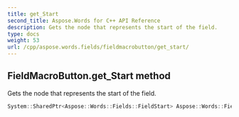 ```yaml
---
title: get_Start
second_title: Aspose.Words for C++ API Reference
description: Gets the node that represents the start of the field.
type: docs
weight: 53
url: /cpp/aspose.words.fields/fieldmacrobutton/get_start/
---
```

## FieldMacroButton.get_Start method


Gets the node that represents the start of the field.

```cpp
System::SharedPtr<Aspose::Words::Fields::FieldStart> Aspose::Words::Fields::FieldMacroButton::get_Start() override
```

